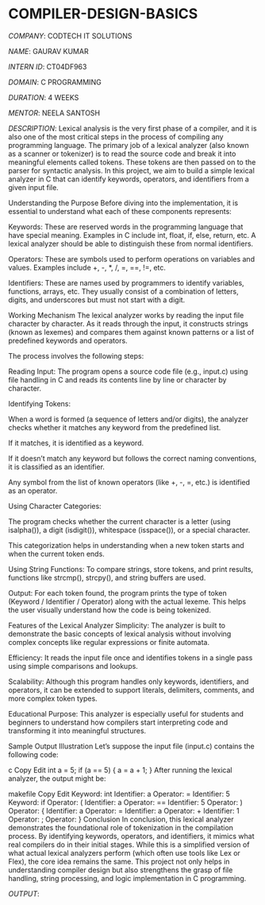 # COMPILER-DESIGN-BASICS

*COMPANY*: CODTECH IT SOLUTIONS

*NAME*: GAURAV KUMAR

*INTERN ID*: CT04DF963

*DOMAIN*: C PROGRAMMING

*DURATION*: 4 WEEKS

*MENTOR*: NEELA SANTOSH

*DESCRIPTION*: Lexical analysis is the very first phase of a compiler, and it is also one of the most critical steps in the process of compiling any programming language. The primary job of a lexical analyzer (also known as a scanner or tokenizer) is to read the source code and break it into meaningful elements called tokens. These tokens are then passed on to the parser for syntactic analysis. In this project, we aim to build a simple lexical analyzer in C that can identify keywords, operators, and identifiers from a given input file.

Understanding the Purpose
Before diving into the implementation, it is essential to understand what each of these components represents:

Keywords: These are reserved words in the programming language that have special meaning. Examples in C include int, float, if, else, return, etc. A lexical analyzer should be able to distinguish these from normal identifiers.

Operators: These are symbols used to perform operations on variables and values. Examples include +, -, *, /, =, ==, !=, etc.

Identifiers: These are names used by programmers to identify variables, functions, arrays, etc. They usually consist of a combination of letters, digits, and underscores but must not start with a digit.

Working Mechanism
The lexical analyzer works by reading the input file character by character. As it reads through the input, it constructs strings (known as lexemes) and compares them against known patterns or a list of predefined keywords and operators.

The process involves the following steps:

Reading Input: The program opens a source code file (e.g., input.c) using file handling in C and reads its contents line by line or character by character.

Identifying Tokens:

When a word is formed (a sequence of letters and/or digits), the analyzer checks whether it matches any keyword from the predefined list.

If it matches, it is identified as a keyword.

If it doesn’t match any keyword but follows the correct naming conventions, it is classified as an identifier.

Any symbol from the list of known operators (like +, -, =, etc.) is identified as an operator.

Using Character Categories:

The program checks whether the current character is a letter (using isalpha()), a digit (isdigit()), whitespace (isspace()), or a special character.

This categorization helps in understanding when a new token starts and when the current token ends.

Using String Functions: To compare strings, store tokens, and print results, functions like strcmp(), strcpy(), and string buffers are used.

Output: For each token found, the program prints the type of token (Keyword / Identifier / Operator) along with the actual lexeme. This helps the user visually understand how the code is being tokenized.

Features of the Lexical Analyzer
Simplicity: The analyzer is built to demonstrate the basic concepts of lexical analysis without involving complex concepts like regular expressions or finite automata.

Efficiency: It reads the input file once and identifies tokens in a single pass using simple comparisons and lookups.

Scalability: Although this program handles only keywords, identifiers, and operators, it can be extended to support literals, delimiters, comments, and more complex token types.

Educational Purpose: This analyzer is especially useful for students and beginners to understand how compilers start interpreting code and transforming it into meaningful structures.

Sample Output Illustration
Let’s suppose the input file (input.c) contains the following code:

c
Copy
Edit
int a = 5;
if (a == 5) {
    a = a + 1;
}
After running the lexical analyzer, the output might be:

makefile
Copy
Edit
Keyword: int
Identifier: a
Operator: =
Identifier: 5
Keyword: if
Operator: (
Identifier: a
Operator: ==
Identifier: 5
Operator: )
Operator: {
Identifier: a
Operator: =
Identifier: a
Operator: +
Identifier: 1
Operator: ;
Operator: }
Conclusion
In conclusion, this lexical analyzer demonstrates the foundational role of tokenization in the compilation process. By identifying keywords, operators, and identifiers, it mimics what real compilers do in their initial stages. While this is a simplified version of what actual lexical analyzers perform (which often use tools like Lex or Flex), the core idea remains the same. This project not only helps in understanding compiler design but also strengthens the grasp of file handling, string processing, and logic implementation in C programming.

*OUTPUT*: 
